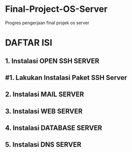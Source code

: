 # Final-Project-OS-Server
Progres pengerjaan final projek os server 

# DAFTAR ISI

## 1. Instalasi OPEN SSH SERVER
## #1. Lakukan Instalasi Paket SSH Server

## 2. Instalasi MAIL SERVER
## 3. Instalasi WEB SERVER
## 4. Instalasi DATABASE SERVER
## 5. Instalasi DNS SERVER

